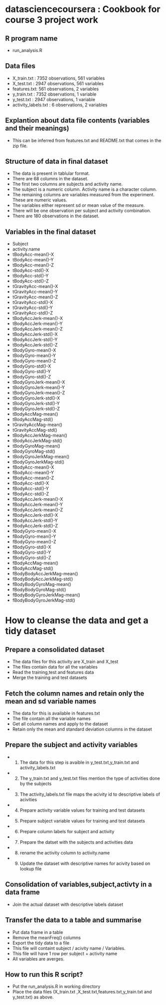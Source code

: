 # datasciencecoursera : Cookbook for course 3 project work

## R program name

- run_analysis.R

## Data files 

- X_train.txt : 7352 observations, 561 variables
- X_test.txt  : 2947 observations, 561 variables
- features.txt:  561 observations, 2 variables
- y_train.txt : 7352 observations, 1 variable
- y_test.txt  : 2947 observations, 1 variable
- activity_labels.txt : 6 observations, 2 variables

## Explantion about data file contents (variables and their meanings)

- This can be inferred from features.txt and README.txt that comes in the zip file.

## Structure of data in final dataset

- The data is present in tablular format.
- There are 68 columns in the dataset.
- The first two columns are subjects and activity name.
- The subject is a numeric column. Activity name is a character column.
- The remaining columns are variables measured from the experiment. These are numeric values.
- The variables either represent sd or mean value of the measure.
- There will be one observation per subject and activity combination.
- There are 180 observations in the dataset.

## Variables in the final dataset

- Subject
- activity.name
- tBodyAcc-mean()-X
- tBodyAcc-mean()-Y
- tBodyAcc-mean()-Z
- tBodyAcc-std()-X
- tBodyAcc-std()-Y
- tBodyAcc-std()-Z
- tGravityAcc-mean()-X
- tGravityAcc-mean()-Y
- tGravityAcc-mean()-Z
- tGravityAcc-std()-X
- tGravityAcc-std()-Y
- tGravityAcc-std()-Z
- tBodyAccJerk-mean()-X
- tBodyAccJerk-mean()-Y
- tBodyAccJerk-mean()-Z
- tBodyAccJerk-std()-X
- tBodyAccJerk-std()-Y
- tBodyAccJerk-std()-Z
- tBodyGyro-mean()-X
- tBodyGyro-mean()-Y
- tBodyGyro-mean()-Z
- tBodyGyro-std()-X
- tBodyGyro-std()-Y
- tBodyGyro-std()-Z
- tBodyGyroJerk-mean()-X
- tBodyGyroJerk-mean()-Y
- tBodyGyroJerk-mean()-Z
- tBodyGyroJerk-std()-X
- tBodyGyroJerk-std()-Y
- tBodyGyroJerk-std()-Z
- tBodyAccMag-mean()
- tBodyAccMag-std()
- tGravityAccMag-mean()
- tGravityAccMag-std()
- tBodyAccJerkMag-mean()
- tBodyAccJerkMag-std()
- tBodyGyroMag-mean()
- tBodyGyroMag-std()
- tBodyGyroJerkMag-mean()
- tBodyGyroJerkMag-std()
- fBodyAcc-mean()-X
- fBodyAcc-mean()-Y
- fBodyAcc-mean()-Z
- fBodyAcc-std()-X
- fBodyAcc-std()-Y
- fBodyAcc-std()-Z
- fBodyAccJerk-mean()-X
- fBodyAccJerk-mean()-Y
- fBodyAccJerk-mean()-Z
- fBodyAccJerk-std()-X
- fBodyAccJerk-std()-Y
- fBodyAccJerk-std()-Z
- fBodyGyro-mean()-X
- fBodyGyro-mean()-Y
- fBodyGyro-mean()-Z
- fBodyGyro-std()-X
- fBodyGyro-std()-Y
- fBodyGyro-std()-Z
- fBodyAccMag-mean()
- fBodyAccMag-std()
- fBodyBodyAccJerkMag-mean()
- fBodyBodyAccJerkMag-std()
- fBodyBodyGyroMag-mean()
- fBodyBodyGyroMag-std()
- fBodyBodyGyroJerkMag-mean()
- fBodyBodyGyroJerkMag-std()

# How to cleanse the data and get a tidy dataset

## Prepare a consolidated dataset

- The data files for this activity are X_train and X_test
- The files contain data for all the variables
- Read the training,test and features data
- Merge the training and test datasets


## Fetch the column names and retain only the mean and sd variable names

- The data for this is available in features.txt
- The file contain all the variable names
- Get all column names and apply to the dataset
- Retain only the mean and standard deviation columns in the dataset


## Prepare the subject and activity variables

- 1. The data for this step is avaible in y_test.txt,y_train.txt and activity_labels.txt
- 2. The y_train.txt and y_test.txt files mention the type of activities done by the subjects
- 3. The activity_labels.txt file maps the acivity id to descriptive labels of acivities
- 4. Prepare activity variable values for training and test datasets
- 5. Prepare subject variable values for training and test datasets
- 6. Prepare column labels for subject and activity
- 7. Prepare the datset with the subjects and activities data
- 8. rename the activity column to activity.name
- 9. Update the dataset with descriptive names for acivity based on lookup file

 
## Consolidation of variables,subject,activty in a data frame

- Join the actual dataset with descriptive labels dataset

## Transfer the data to a table and summarise
 
- Put data frame in a table
- Remove the meanFreq() columns
- Export the tidy data to a file
- This file will containt subject / acivity name / Variables. 
- This file will have 1 row per subject + activity name
- All variables are averges.

## How to run this R script?

- Put the run_analysis.R in working directory
- Place the data files (X_train.txt ,X_test.txt,features.txt,y_train.txt and y_test.txt) as above. 
